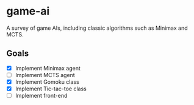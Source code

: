 # game-ai
A survey of game AIs, including classic algorithms such as Minimax and MCTS.
## Goals
- [X] Implement Minimax agent
- [ ] Implement MCTS agent
- [X] Implement Gomoku class
- [X] Implement Tic-tac-toe class
- [ ] Implement front-end
